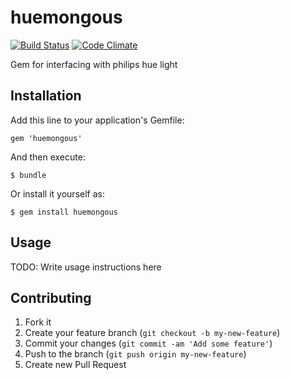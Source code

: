 huemongous
==========
[![Build Status](https://travis-ci.org/Antek-drzewiecki/huemongous.png?branch=master)](https://travis-ci.org/Antek-drzewiecki/huemongous)
[![Code Climate](https://codeclimate.com/github/Antek-drzewiecki/huemongous.png)](https://codeclimate.com/github/Antek-drzewiecki/huemongous)

Gem for interfacing with philips hue light


## Installation

Add this line to your application's Gemfile:

    gem 'huemongous'

And then execute:

    $ bundle

Or install it yourself as:

    $ gem install huemongous

## Usage

TODO: Write usage instructions here

## Contributing

1. Fork it
2. Create your feature branch (`git checkout -b my-new-feature`)
3. Commit your changes (`git commit -am 'Add some feature'`)
4. Push to the branch (`git push origin my-new-feature`)
5. Create new Pull Request
